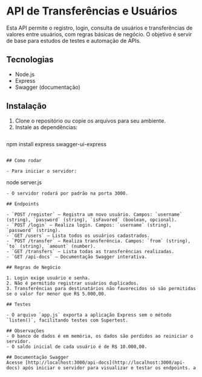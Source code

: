 # API de Transferências e Usuários

Esta API permite o registro, login, consulta de usuários e transferências de valores entre usuários, com regras básicas de negócio. O objetivo é servir de base para estudos de testes e automação de APIs.

## Tecnologias
- Node.js
- Express
- Swagger (documentação)

## Instalação

1. Clone o repositório ou copie os arquivos para seu ambiente.
2. Instale as dependências:
   ```
npm install express swagger-ui-express
   ```

## Como rodar

- Para iniciar o servidor:
  ```
  node server.js
  ```
- O servidor rodará por padrão na porta 3000.

## Endpoints

- `POST /register` — Registra um novo usuário. Campos: `username` (string), `password` (string), `isFavored` (boolean, opcional).
- `POST /login` — Realiza login. Campos: `username` (string), `password` (string).
- `GET /users` — Lista todos os usuários cadastrados.
- `POST /transfer` — Realiza transferência. Campos: `from` (string), `to` (string), `amount` (number).
- `GET /transfers` — Lista todas as transferências realizadas.
- `GET /api-docs` — Documentação Swagger interativa.

## Regras de Negócio

1. Login exige usuário e senha.
2. Não é permitido registrar usuários duplicados.
3. Transferências para destinatários não favorecidos só são permitidas se o valor for menor que R$ 5.000,00.

## Testes

- O arquivo `app.js` exporta a aplicação Express sem o método `listen()`, facilitando testes com Supertest.

## Observações
- O banco de dados é em memória, os dados são perdidos ao reiniciar o servidor.
- O saldo inicial de cada usuário é de R$ 10.000,00.

## Documentação Swagger
Acesse [http://localhost:3000/api-docs](http://localhost:3000/api-docs) após iniciar o servidor para visualizar e testar os endpoints. a